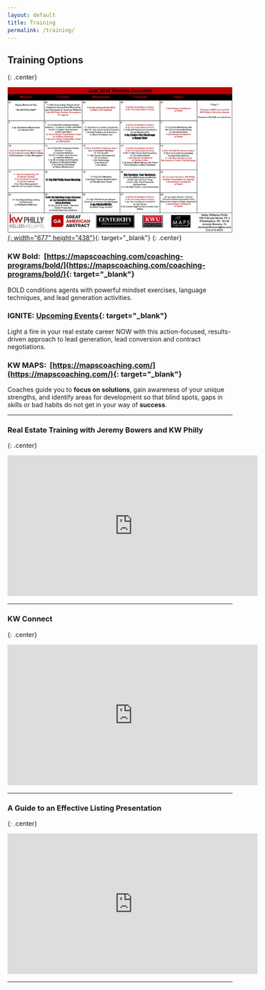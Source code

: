 ```yaml
---
layout: default
title: Training
permalink: /training/
---
```


## Training Options
{: .center}

[![](/uploads/june-2019-1.PNG){: width="677" height="438"}](https://s3.amazonaws.com/vyralmarketing/Jeremy+Bowers/June+2019+KW+Philly+Calendar.pdf){: target="_blank"}
{: .center}

### **KW Bold**\: &nbsp;[https://mapscoaching.com/coaching-programs/bold/](https://mapscoaching.com/coaching-programs/bold/){: target="_blank"}

BOLD conditions agents with powerful mindset exercises, language techniques, and lead generation activities.

### **IGNITE**\: [Upcoming Events](https://igniteintensivetraining.eventbrite.com){: target="_blank"}

Light a fire in your real estate career NOW with this action-focused, results-driven approach to lead generation, lead conversion and contract negotiations.

### **KW MAPS**\: &nbsp;[https://mapscoaching.com/](https://mapscoaching.com/){: target="_blank"}

Coaches guide you to&nbsp;**focus on solutions**, gain awareness of your unique strengths, and identify areas for development so that blind spots, gaps in skills or bad habits do not get in your way of&nbsp;**success**.

---

### Real Estate Training with Jeremy Bowers and KW Philly
{: .center}

<iframe width="560" height="315" src="https://www.youtube.com/embed/jRzduzaheek" frameborder="0" allow="accelerometer; autoplay; encrypted-media; gyroscope; picture-in-picture" allowfullscreen=""></iframe>

---

### KW Connect
{: .center}

<iframe width="560" height="315" src="https://www.youtube.com/embed/CZbv9z0hz3E" frameborder="0" allow="accelerometer; autoplay; encrypted-media; gyroscope; picture-in-picture" allowfullscreen=""></iframe>

---

### A Guide to an Effective Listing Presentation
{: .center}

<iframe width="560" height="315" src="https://www.youtube.com/embed/OtkOEB6cSPU" frameborder="0" allow="accelerometer; autoplay; encrypted-media; gyroscope; picture-in-picture" allowfullscreen=""></iframe>

---
